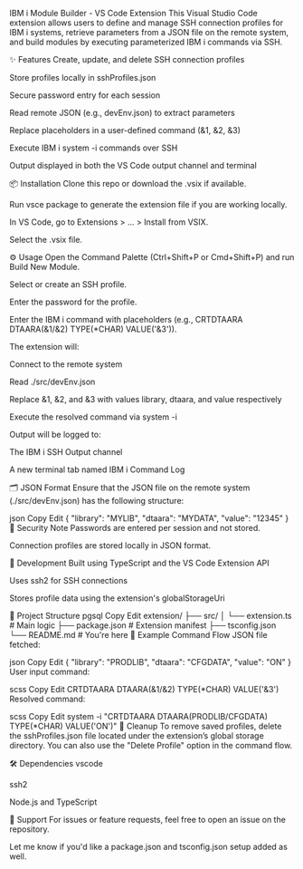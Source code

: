 IBM i Module Builder - VS Code Extension
This Visual Studio Code extension allows users to define and manage SSH connection profiles for IBM i systems, retrieve parameters from a JSON file on the remote system, and build modules by executing parameterized IBM i commands via SSH.

✨ Features
Create, update, and delete SSH connection profiles

Store profiles locally in sshProfiles.json

Secure password entry for each session

Read remote JSON (e.g., devEnv.json) to extract parameters

Replace placeholders in a user-defined command (&1, &2, &3)

Execute IBM i system -i commands over SSH

Output displayed in both the VS Code output channel and terminal

📦 Installation
Clone this repo or download the .vsix if available.

Run vsce package to generate the extension file if you are working locally.

In VS Code, go to Extensions > ... > Install from VSIX.

Select the .vsix file.

⚙️ Usage
Open the Command Palette (Ctrl+Shift+P or Cmd+Shift+P) and run Build New Module.

Select or create an SSH profile.

Enter the password for the profile.

Enter the IBM i command with placeholders (e.g., CRTDTAARA DTAARA(&1/&2) TYPE(*CHAR) VALUE('&3')).

The extension will:

Connect to the remote system

Read ./src/devEnv.json

Replace &1, &2, and &3 with values library, dtaara, and value respectively

Execute the resolved command via system -i

Output will be logged to:

The IBM i SSH Output channel

A new terminal tab named IBM i Command Log

🗂 JSON Format
Ensure that the JSON file on the remote system (./src/devEnv.json) has the following structure:

json
Copy
Edit
{
  "library": "MYLIB",
  "dtaara": "MYDATA",
  "value": "12345"
}
🔐 Security Note
Passwords are entered per session and not stored.

Connection profiles are stored locally in JSON format.

🧪 Development
Built using TypeScript and the VS Code Extension API

Uses ssh2 for SSH connections

Stores profile data using the extension's globalStorageUri

📁 Project Structure
pgsql
Copy
Edit
extension/
├── src/
│   └── extension.ts  # Main logic
├── package.json       # Extension manifest
├── tsconfig.json
└── README.md          # You're here
🚀 Example Command Flow
JSON file fetched:

json
Copy
Edit
{ "library": "PRODLIB", "dtaara": "CFGDATA", "value": "ON" }
User input command:

scss
Copy
Edit
CRTDTAARA DTAARA(&1/&2) TYPE(*CHAR) VALUE('&3')
Resolved command:

scss
Copy
Edit
system -i "CRTDTAARA DTAARA(PRODLIB/CFGDATA) TYPE(*CHAR) VALUE('ON')"
🧹 Cleanup
To remove saved profiles, delete the sshProfiles.json file located under the extension’s global storage directory. You can also use the "Delete Profile" option in the command flow.

🛠 Dependencies
vscode

ssh2

Node.js and TypeScript

🙋 Support
For issues or feature requests, feel free to open an issue on the repository.

Let me know if you'd like a package.json and tsconfig.json setup added as well.
